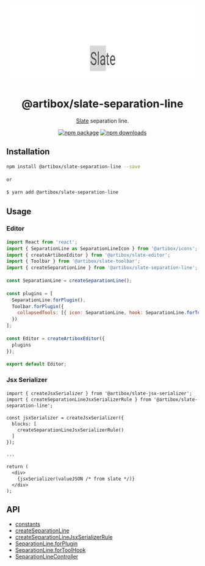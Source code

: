 <div align="center">
  <img
    src="https://raw.githubusercontent.com/ianstormtaylor/slate/master/docs/images/banner.png"
    height="200"
  />
</div>

<h1 align="center">@artibox/slate-separation-line</h1>

<div align="center">

[Slate](https://github.com/ianstormtaylor/slate) separation line.

[![npm package](https://img.shields.io/npm/v/@artibox/slate-separation-line.svg?maxAge=60)](https://www.npmjs.com/package/@artibox/slate-separation-line)
[![npm downloads](https://img.shields.io/npm/dt/@artibox/slate-separation-line.svg?maxAge=60)](https://www.npmjs.com/package/@artibox/slate-separation-line)

</div>

## Installation

```bash
npm install @artibox/slate-separation-line --save

or

$ yarn add @artibox/slate-separation-line
```

## Usage

### Editor

```js
import React from 'react';
import { SeparationLine as SeparationLineIcon } from '@artibox/icons';
import { createArtiboxEditor } from '@artibox/slate-editor';
import { Toolbar } from '@artibox/slate-toolbar';
import { createSeparationLine } from '@artibox/slate-separation-line';

const SeparationLine = createSeparationLine();

const plugins = [
  SeparationLine.forPlugin(),
  Toolbar.forPlugin({
    collapsedTools: [{ icon: SeparationLine, hook: SeparationLine.forToolHook() }]
  })
];

const Editor = createArtiboxEditor({
  plugins
});

export default Editor;
```

### Jsx Serializer

```tsx
import { createJsxSerializer } from '@artibox/slate-jsx-serializer';
import { createSeparationLineJsxSerializerRule } from '@artibox/slate-separation-line';

const jsxSerializer = createJsxSerializer({
  blocks: [
    createSeparationLineJsxSerializerRule()
  ]
});

...

return (
  <div>
    {jsxSerializer(valueJSON /* from slate */)}
  </div>
);
```

## API

- [constants](./src/constants.ts)
- [createSeparationLine](./src/separation-line.ts#L17)
- [createSeparationLineJsxSerializerRule](./src/jsx-serializer.ts)
- [SeparationLine.forPlugin](./src/separation-line.ts#L23)
- [SeparationLine.forToolHook](./src/separation-line.ts#L30)
- [SeparationLineController](./src/controller.ts#L5)

